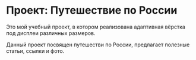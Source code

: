 # Проект: Путешествие по России

Это мой учебный проект, в котором реализована адаптивная вёрстка под дисплеи различных размеров.

Данный проект посвящен путешестви по России, предлагает полезные статьи, ссылки и фото.
